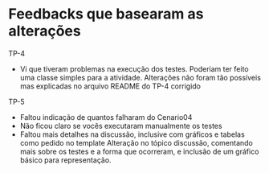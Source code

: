 # Feedbacks que basearam as alterações
TP-4  
- Vi que tiveram problemas na execução dos testes. Poderiam ter feito uma classe simples para a atividade.
  Alterações não foram tão possíveis mas explicadas no arquivo README do TP-4 corrigido  

TP-5  
- Faltou indicação de quantos falharam do Cenario04  
- Não ficou claro se vocês executaram manualmente os testes  
- Faltou mais detalhes na discussão, inclusive com gráficos e tabelas como pedido no template
  Alteração no tópico discussão, comentando mais sobre os testes e a forma que ocorreram, e inclusão de um gráfico básico para representação.  
